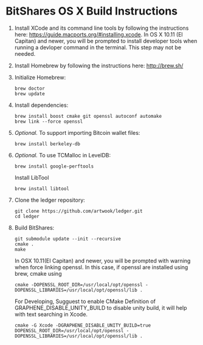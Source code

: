 BitShares OS X Build Instructions
===============================

1. Install XCode and its command line tools by following the instructions here: https://guide.macports.org/#installing.xcode. 
   In OS X 10.11 (El Capitan) and newer, you will be prompted to install developer tools when running a devloper command in the terminal. This step may not be needed.


2. Install Homebrew by following the instructions here: http://brew.sh/

3. Initialize Homebrew:
   ```
   brew doctor
   brew update
   ```

4. Install dependencies:
   ```
   brew install boost cmake git openssl autoconf automake 
   brew link --force openssl 
   ```

5. *Optional.* To support importing Bitcoin wallet files:
   ```
   brew install berkeley-db
   ```

6. *Optional.* To use TCMalloc in LevelDB:
   ```
   brew install google-perftools
   ```

   Install LibTool

   ```
   brew install libtool
   ```

7. Clone the ledger repository:
   ```
   git clone https://github.com/artwook/ledger.git
   cd ledger
   ```

8. Build BitShares:
   ```
   git submodule update --init --recursive
   cmake .
   make
   ````
   
   In OSX 10.11(EI Capitan) and newer, you will be prompted with warning when force linking openssl. In this case, if openssl are installed using brew, cmake using 
   ```
   cmake -DOPENSSL_ROOT_DIR=/usr/local/opt/openssl -DOPENSSL_LIBRARIES=/usr/local/opt/openssl/lib .
   ```
   
   For Developing, Sugguest to enable CMake Definition of GRAPHENE_DISABLE_UNITY_BUILD to disable unity build, it will help with text searching in Xcode. 
   ```
   cmake -G Xcode -DGRAPHENE_DISABLE_UNITY_BUILD=true DOPENSSL_ROOT_DIR=/usr/local/opt/openssl -DOPENSSL_LIBRARIES=/usr/local/opt/openssl/lib .
   ```
